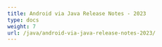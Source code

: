 ```yaml
---
title: Android via Java Release Notes - 2023
type: docs
weight: 7
url: /java/android-via-java-release-notes-2023/
---
```



